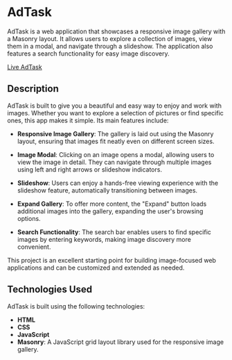 # AdTask

AdTask is a web application that showcases a responsive image gallery with a Masonry layout. It allows users to explore a collection of images, view them in a modal, and navigate through a slideshow. The application also features a search functionality for easy image discovery.

[Live AdTask](https://adrespect-task-jet.vercel.app/)

## Description

AdTask is built to give you a beautiful and easy way to enjoy and work with images. Whether you want to explore a selection of pictures or find specific ones, this app makes it simple. Its main features include:

- **Responsive Image Gallery**: The gallery is laid out using the Masonry layout, ensuring that images fit neatly even on different screen sizes.

- **Image Modal**: Clicking on an image opens a modal, allowing users to view the image in detail. They can navigate through multiple images using left and right arrows or slideshow indicators.

- **Slideshow**: Users can enjoy a hands-free viewing experience with the slideshow feature, automatically transitioning between images.

- **Expand Gallery**: To offer more content, the "Expand" button loads additional images into the gallery, expanding the user's browsing options.

- **Search Functionality**: The search bar enables users to find specific images by entering keywords, making image discovery more convenient.

This project is an excellent starting point for building image-focused web applications and can be customized and extended as needed.

## Technologies Used

AdTask is built using the following technologies:

- **HTML**
- **CSS**
- **JavaScript**
- **Masonry**: A JavaScript grid layout library used for the responsive image gallery.
